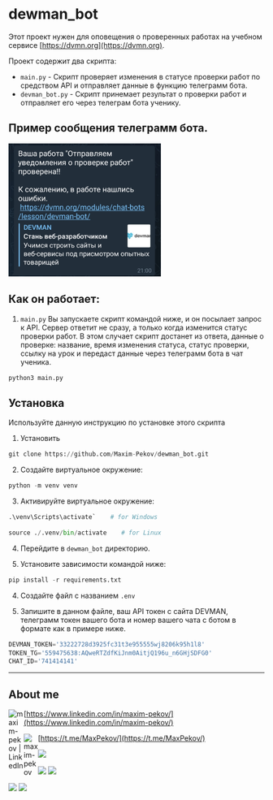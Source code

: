 # dewman_bot

Этот проект нужен для оповещения о проверенных работах на учебном сервисе [https://dvmn.org](https://dvmn.org). 

Проект содержит два скрипта:
* `main.py` - Скрипт проверяет изменения в статусе проверки работ по средством API и отправляет данные в функцию телеграмм бота.
* `devman_bot.py` - Скрипт принемает результат о проверки работ и отправляет его через телеграм бота ученику.
## Пример сообщения телеграмм бота.

<img src="static/111.jpg" width="300">

## Как он работает:

1. `main.py`
   Вы запускаете скрипт командой ниже, и он посылает запрос к API. Сервер ответит не сразу, 
   а только когда изменится статус проверки работ. В этом случает скрипт достанет из ответа, данные о проверке: 
   название, время изменения статуса, статус проверки, ссылку на урок и передаст данные через телеграмм бота в чат 
   ученика.

```python
python3 main.py
```

## Установка

Используйте данную инструкцию по установке этого скрипта

1. Установить

```python
git clone https://github.com/Maxim-Pekov/dewman_bot.git
```

2. Создайте виртуальное окружение:

```python
python -m venv venv
```

3. Активируйте виртуальное окружение:
```python
.\venv\Scripts\activate`    # for Windows
```
```python
source ./.venv/bin/activate    # for Linux
```

4. Перейдите в `dewman_bot` директорию.

3. Установите зависимости командой ниже:
```python
pip install -r requirements.txt
```

4. Создайте файл с названием `.env`

5. Запишите в данном файле, ваш API токен с сайта DEVMAN, телеграмм токен вашего бота и номер вашего чата с ботом в формате 
   как в примере ниже.
```python
DEVMAN_TOKEN='33222728d3925fc31t3e955555wj8206k95h1l8'
TOKEN_TG='559475638:AQweRTZdfKiJnm0AitjQ196u_n6GHjSDFG0'
CHAT_ID='741414141'
```
---

## About me

[<img align="left" alt="maxim-pekov | LinkedIn" width="30px" src="https://img.icons8.com/color/48/000000/linkedin-circled--v3.png" />https://www.linkedin.com/in/maxim-pekov/](https://www.linkedin.com/in/maxim-pekov/)
</br>

[<img align="left" alt="maxim-pekov" width="28px" src="https://upload.wikimedia.org/wikipedia/commons/5/5c/Telegram_Messenger.png" />https://t.me/MaxPekov/](https://t.me/MaxPekov/)
</br>

[//]: # (Карточка профиля: )
![](https://github-profile-summary-cards.vercel.app/api/cards/profile-details?username=Maxim-Pekov&theme=solarized_dark)

[//]: # (Статистика языков в коммитах:)

[//]: # (Статистика языков в репозиториях:)
![](https://github-profile-summary-cards.vercel.app/api/cards/most-commit-language?username=Maxim-Pekov&theme=solarized_dark)
![](https://github-profile-summary-cards.vercel.app/api/cards/repos-per-language?username=Maxim-Pekov&theme=solarized_dark)


[//]: # (Статистика профиля:)

[//]: # (Данные по коммитам за сутки:)
![](https://github-profile-summary-cards.vercel.app/api/cards/stats?username=Maxim-Pekov&theme=solarized_dark)
![](https://github-profile-summary-cards.vercel.app/api/cards/productive-time?username=Maxim-Pekov&theme=solarized_dark)

[//]: # ([![trophy]&#40;https://github-profile-trophy.vercel.app/?username=Maxim-Pekov&#41;]&#40;https://github.com/ryo-ma/github-profile-trophy&#41;)

